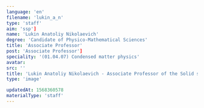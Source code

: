 ```yaml
---
language: 'en'
filename: 'lukin_a_n'
type: 'staff'
aim: 'ssp']
name: 'Lukin Anatoliy Nikolaevich'
degree: 'Candidate of Physico-Mathematical Sciences'
title: 'Associate Professor'
post: 'Associate Professor']
speciality: '(01.04.07) Condensed matter physics'
avatar:
src: ''
title: 'Lukin Anatoliy Nikolaevich - Associate Professor of the Solid state physics and nanostructures Department'
type: 'image'

updatedAt: 1568360578
materialType: 'staff'
---
```


